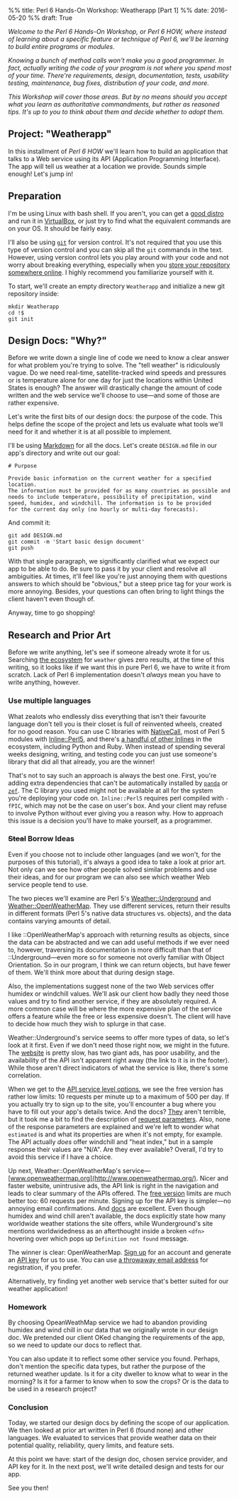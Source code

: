 %% title: Perl 6 Hands-On Workshop: Weatherapp [Part 1]
%% date: 2016-05-20
%% draft: True

*Welcome to the Perl 6 Hands-On Workshop, or Perl 6 HOW, where instead of
learning about a specific feature or technique of Perl 6, we'll be learning
to build entire programs or modules.*

*Knowing a bunch of method calls won't make you a good programmer. In fact,
actually writing the code of your program is not where you spend most of
your time. There're requirements, design, documentation, tests, usability
testing, maintenance, bug fixes, distribution of your code, and more.*

*This Workshop will cover those areas. But by no means should you accept
what you learn as authoritative commandments, but rather as reasoned tips.
It's up to you to think about them and decide whether to adopt them.*

## Project: "Weatherapp"

In this installment of *Perl 6 HOW* we'll learn how to build an application
that talks to a Web service using its API (Application Programming Interface).
The app will tell us weather at a location we provide.
Sounds simple enough! Let's jump in!

## Preparation

I'm be using Linux with bash shell. If you aren't, you can get a
[good distro](http://www.bodhilinux.com/) and run it in [VirtualBox](https://www.virtualbox.org/wiki/Downloads), or just try to find
what the equivalent commands are on your OS. It should be fairly easy.

I'll also be using [`git`](https://git-scm.com/) for version control. It's
not required that you use this type of version control and you can skip all
the `git` commands in the text. However, using version control lets you
play around with your code and not worry about breaking everything,
especially when you [store your repository somewhere online](https://github.com/). I highly
recommend you familiarize yourself with it.

To start, we'll create an empty directory `Weatherapp` and initialize a new
git repository inside:

    mkdir Weatherapp
    cd !$
    git init

## Design Docs: "Why?"

Before we write down a single line of code we need to know a clear answer
for what problem you're trying to solve. The "tell weather" is ridiculously
vague. Do we need real-time, satellite-tracked wind speeds and pressures
or is temperature alone for one day for just the locations within United States
is enough? The answer will drastically change the amount of code written and
the web service we'll choose to use—and some of those are rather expensive.

Let's write the first bits of our design docs: the purpose of the code.
This helps define the scope of the project and lets us evaluate what tools
we'll need for it and whether it is at all possible to implement.

I'll be using [Markdown](https://daringfireball.net/projects/markdown/syntax)
for all the docs. Let's create `DESIGN.md` file in our app's directory and
write out our goal:

    # Purpose

    Provide basic information on the current weather for a specified location.
    The information must be provided for as many countries as possible and
    needs to include temperature, possibility of precipitation, wind
    speed, humidex, and windchill. The information is to be provided
    for the current day only (no hourly or multi-day forecasts).

And commit it:

    git add DESIGN.md
    git commit -m 'Start basic design document'
    git push

With that single paragraph, we significantly clarified what we expect
our app to be able to do. Be sure to pass it by your client and resolve all
ambiguities. At times, it'll feel like you're just annoying them with
questions answers to which should be "obvious," but a steep price tag
for your work is more annoying. Besides, your questions can often bring to
light things the client haven't even though of.

Anyway, time to go shopping!

## Research and Prior Art

Before we write anything, let's see if someone already wrote it for us.
Searching [the ecosystem](https://modules.perl6.org/) for `weather` gives
zero results, at the time of this writing, so it looks like if we want
this in pure Perl 6, we have to write it from scratch. Lack of Perl 6
implementation doesn't *always* mean you have to write anything, however.

### Use multiple languages

What zealots who endlessly diss everything that isn't their favourite language
don't tell you is their closet is full of reinvented wheels, created for
no good reason. You can use C libraries with [NativeCall](https://docs.perl6.org/language/nativecall),
most of Perl 5 modules with
[Inline::Perl5](https://modules.perl6.org/repo/Inline::Perl5), and there's
[a handful of other Inlines](https://modules.perl6.org/#q=Inline) in the
ecosystem, including Python and Ruby. When instead of spending several weeks
designing, writing, and testing code you can just use someone's library that
did all that already, you are the winner!

That's not to say such an approach is always the best one. First, you're
adding extra dependencies that can't be automatically installed by
[`panda`](https://modules.perl6.org/dist/panda) or
[`zef`](https://modules.perl6.org/dist/zef). The C library you used might
not be available at all for the system you're deploying your code on.
`Inline::Perl5` requires perl compiled with `-fPIC`, which may not be the
case on user's box. And your client may refuse to involve Python without
ever giving you a reason why. How to approach this issue is a decision you'll
have to make yourself, as a programmer.

### ~~Steal~~ Borrow Ideas

Even if you choose not to include other languages (and we won't, for the
purposes of this tutorial), it's always a good idea to take a look at prior art.
Not only can we see how other people solved similar problems and use their
ideas, and for our program we can also see which weather Web service people
tend to use.

The two pieces we'll examine are Perl 5's
[Weather::Underground](https://metacpan.org/pod/Weather::Underground) and
[Weather::OpenWeatherMap](https://metacpan.org/pod/Weather::OpenWeatherMap).
They use different services, return their results in different formats
(Perl 5's native data structures vs. objects), and the data contains
varying amounts of detail.

I like ::OpenWeatherMap's approach with returning results as objects, since the
data can be abstracted and we can add useful methods if we ever need to,
however, traversing its documentation is more difficult than that of
::Underground—even more so for someone not overly familiar with Object
Orientation. So in our program, I think we can return objects, but have
fewer of them. We'll think more about that during design stage.

Also, the implementations suggest none of the two Web services offer humidex or
windchill values. We'll ask our client how badly they need those values and
try to find another service,
if they are absolutely required. A more common case will be where the more
expensive plan of the service offers a feature while the free or less expensive
doesn't. The client will have to decide how much they wish to splurge in that
case.

Weather::Underground's service seems to offer more types of data, so let's
look at it first. Even if we don't need those right now, we might in the
future. The [website](https://www.wunderground.com/) is pretty slow,
has two giant ads, has poor usability,
and the availability of the API isn't apparent right away
(the link to it is in the footer). While those aren't direct indicators of
what the service is like, there's some correlation.

When we get to the [API service level options](https://www.wunderground.com/weather/api/d/pricing.html), we see
the free version has rather low limits: 10 requests per minute up to a maximum
of 500 per day. If you actually try to sign up to the site, you'll encounter a bug where you have to fill out your app's details twice. And the docs?
[They](https://www.wunderground.com/weather/api/d/docs?d=data/conditions) aren't
terrible, but it took me a bit to find the description of
[request parameters](https://www.wunderground.com/weather/api/d/docs?d=data/index). Also,
none of the response parameters are explained and we're left to wonder
what `estimated` is and what its properties are when it's not empty, for
example. The API actually *does* offer windchill and "heat index," but in
a sample response their values are "N/A". Are they ever available? Overall,
I'd try to avoid this service if I have a choice.

Up next, Weather::OpenWeatherMap's
service—[www.openweathermap.org](http://www.openweathermap.org/). Nicer
and faster website, unintrusive ads, the API link is right in the navigation
and leads to clear summary of the APIs offered. The
[free version](http://www.openweathermap.org/price) limits are much better too:
60 requests per minute. Signing up for the API key is simpler—no annoying
email confirmations. And [docs](http://www.openweathermap.org/current)
are excellent. Even though humidex and wind chill aren't available,
the docs explicitly state how many worldwide weather stations the site offers,
while Wunderground's site mentions worldwidedness as an afterthought inside
a broken `<dfn>` hovering over which pops up `Definition not found` message.

The winner is clear: OpenWeatherMap. [Sign up](https://home.openweathermap.org/users/sign_up) for an account and
generate an [API key](https://home.openweathermap.org/api_keys) for us to use.
You can use [a throwaway email address](http://www.throwawaymail.com/) for
registration, if you prefer.

Alternatively, try finding yet another web service that's better suited
for our weather application!

### Homework

By choosing OpeanWeathMap service we had to abandon providing humidex
and wind chill in our data that we originally wrote in our design doc.
We pretended our client OKed changing the requirements of the app, so we
need to update our docs to reflect that.

You can also update it to reflect some other service you found. Perhaps,
don't mention the specific data types, but rather the purpose of the
returned weather update. Is it for a city dweller to know what to wear in the
morning? Is it for a farmer to know when to sow the crops? Or is the data to
be used in a research project?

### Conclusion

Today, we started our design docs by defining the scope of our application.
We then looked at prior art written in Perl 6 (found none) and other languages.
We evaluated to services that provide weather data on their potential quality,
reliability, query limits, and feature sets.

At this point we have: start of the design doc, chosen service provider, and
API key for it. In the next post, we'll write detailed design and tests for our
app.

See you then!
